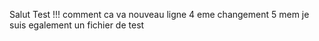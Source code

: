 Salut Test !!!
comment ca va 
nouveau ligne
4 eme changement
5 mem
je suis egalement un fichier de test
